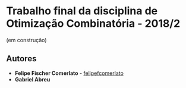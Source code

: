 # Trabalho final da disciplina de Otimização Combinatória - 2018/2

(em construção)

## Autores

* **Felipe Fischer Comerlato** - [felipefcomerlato](https://github.com/felipefcomerlato)
* **Gabriel Abreu**
